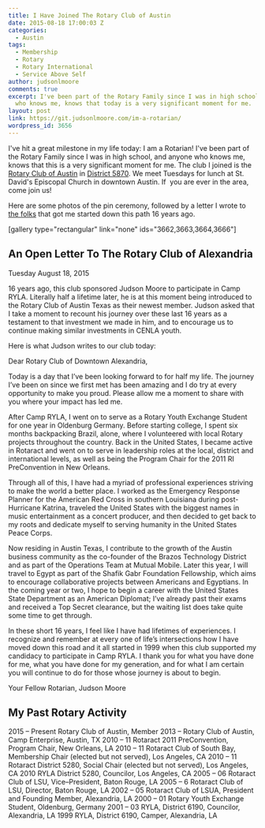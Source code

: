 ```yaml
---
title: I Have Joined The Rotary Club of Austin
date: 2015-08-18 17:00:03 Z
categories:
  - Austin
tags:
  - Membership
  - Rotary
  - Rotary International
  - Service Above Self
author: judsonlmoore
comments: true
excerpt: I've been part of the Rotary Family since I was in high school, and anyone
  who knows me, knows that today is a very significant moment for me.
layout: post
link: https://git.judsonlmoore.com/im-a-rotarian/
wordpress_id: 3656
---
```


I've hit a great milestone in my life today: I am a Rotarian! I've been part of the Rotary Family since I was in high school, and anyone who knows me, knows that this is a very significant moment for me. The club I joined is the [Rotary Club of Austin](http://rotary-austin.org) in [District 5870](http://www.clubrunner.ca/5870/). We meet Tuesdays for lunch at St. David's Episcopal Church in downtown Austin. If  you are ever in the area, come join us!

Here are some photos of the pin ceremony, followed by a letter I wrote to [the folks](http://www.alexandriarotary.com/) that got me started down this path 16 years ago.

[gallery type="rectangular" link="none" ids="3662,3663,3664,3666"]

## An Open Letter To The Rotary Club of Alexandria

Tuesday August 18, 2015

16 years ago, this club sponsored Judson Moore to participate in Camp RYLA. Literally half a lifetime later, he is at this moment being introduced to the Rotary Club of Austin Texas as their newest member. Judson asked that I take a moment to recount his journey over these last 16 years as a testament to that investment we made in him, and to encourage us to continue making similar investments in CENLA youth.

Here is what Judson writes to our club today:

Dear Rotary Club of Downtown Alexandria,

Today is a day that I’ve been looking forward to for half my life. The journey I’ve been on since we first met has been amazing and I do try at every opportunity to make you proud. Please allow me a moment to share with you where your impact has led me.

After Camp RYLA, I went on to serve as a Rotary Youth Exchange Student for one year in Oldenburg Germany. Before starting college, I spent six months backpacking Brazil, alone, where I volunteered with local Rotary projects throughout the country. Back in the United States, I became active in Rotaract and went on to serve in leadership roles at the local, district and international levels, as well as being the Program Chair for the 2011 RI PreConvention in New Orleans.

Through all of this, I have had a myriad of professional experiences striving to make the world a better place. I worked as the Emergency Response Planner for the American Red Cross in southern Louisiana during post-Hurricane Katrina, traveled the United States with the biggest names in music entertainment as a concert producer, and then decided to get back to my roots and dedicate myself to serving humanity in the United States Peace Corps.

Now residing in Austin Texas, I contribute to the growth of the Austin business community as the co-founder of the Brazos Technology District and as part of the Operations Team at Mutual Mobile. Later this year, I will travel to Egypt as part of the Shafik Gabr Foundation Fellowship, which aims to encourage collaborative projects between Americans and Egyptians. In the coming year or two, I hope to begin a career with the United States State Department as an American Diplomat; I’ve already past their exams and received a Top Secret clearance, but the waiting list does take quite some time to get through.

In these short 16 years, I feel like I have had lifetimes of experiences. I recognize and remember at every one of life’s intersections how I have moved down this road and it all started in 1999 when this club supported my candidacy to participate in Camp RYLA. I thank you for what you have done for me, what you have done for my generation, and for what I am certain you will continue to do for those whose journey is about to begin.

Your Fellow Rotarian,
Judson Moore

## My Past Rotary Activity

2015 – Present Rotary Club of Austin, Member
2013 – Rotary Club of Austin, Camp Enterprise, Austin, TX
2010 – 11 Rotaract 2011 PreConvention, Program Chair, New Orleans, LA
2010 – 11 Rotaract Club of South Bay, Membership Chair (elected but not served), Los Angeles, CA
2010 – 11 Rotaract District 5280, Social Chair (elected but not served), Los Angeles, CA
2010 RYLA District 5280, Councilor, Los Angeles, CA
2005 – 06 Rotaract Club of LSU, Vice–President, Baton Rouge, LA
2005 – 6 Rotaract Club of LSU, Director, Baton Rouge, LA
2002 – 05 Rotaract Club of LSUA, President and Founding Member, Alexandria, LA
2000 – 01 Rotary Youth Exchange Student, Oldenburg, Germany
2001 – 03 RYLA, District 6190, Councilor, Alexandria, LA
1999 RYLA, District 6190, Camper, Alexandria, LA
